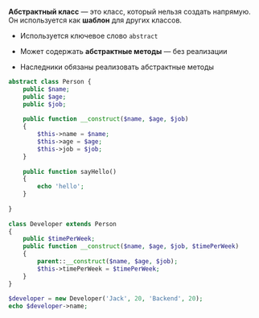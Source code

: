 **Абстрактный класс** — это класс, который нельзя создать напрямую. Он используется как **шаблон** для других классов.

- Используется ключевое слово `abstract`
    
- Может содержать **абстрактные методы** — без реализации
    
- Наследники обязаны реализовать абстрактные методы
    
```php
abstract class Person {  
    public $name;  
    public $age;  
    public $job;  
  
    public function __construct($name, $age, $job)  
    {  
        $this->name = $name;  
        $this->age = $age;  
        $this->job = $job;  
    }  
  
    public function sayHello()  
    {  
        echo 'hello';  
    }  
  
}  
  
class Developer extends Person  
{  
    public $timePerWeek;  
    public function __construct($name, $age, $job, $timePerWeek)  
    {  
        parent::__construct($name, $age, $job);  
        $this->timePerWeek = $timePerWeek;  
    }  
}  
  
$developer = new Developer('Jack', 20, 'Backend', 20);  
echo $developer->name;
```